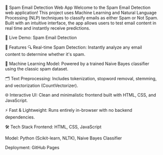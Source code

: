 📧 Spam Email Detection Web App
Welcome to the Spam Email Detection web application! This project uses Machine Learning and Natural Language Processing (NLP) techniques to classify emails as either Spam or Not Spam. Built with an intuitive interface, the app allows users to test email content in real time and instantly receive predictions.

🔗 Live Demo: Spam Email Detection

🚀 Features
🔍 Real-time Spam Detection: Instantly analyze any email content to determine whether it's spam.

🧠 Machine Learning Model: Powered by a trained Naive Bayes classifier using the classic spam dataset.

🗂️ Text Preprocessing: Includes tokenization, stopword removal, stemming, and vectorization (CountVectorizer).

🌐 Interactive UI: Clean and minimalistic frontend built with HTML, CSS, and JavaScript.

⚡ Fast & Lightweight: Runs entirely in-browser with no backend dependencies.

🛠️ Tech Stack
Frontend: HTML, CSS, JavaScript

Model: Python (Scikit-learn, NLTK), Naive Bayes Classifier

Deployment: GitHub Pages
